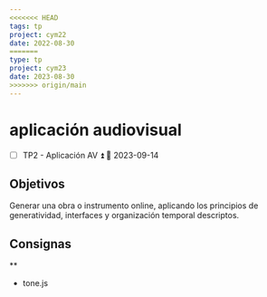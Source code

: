 ```yaml
---
<<<<<<< HEAD
tags: tp
project: cym22
date: 2022-08-30
=======
type: tp
project: cym23
date: 2023-08-30
>>>>>>> origin/main
---
```


# aplicación audiovisual

- [ ] TP2  - Aplicación AV ⏫ 📅 2023-09-14


## Objetivos

Generar una obra o instrumento online, aplicando los principios de generatividad, interfaces y organización temporal descriptos.

## Consignas
**
- tone.js

